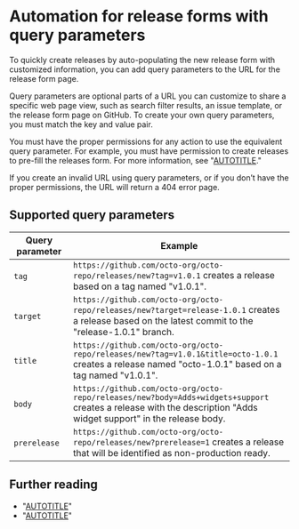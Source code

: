 # Automation for release forms with query parameters

To quickly create releases by auto-populating the new release form with customized information, you can add query parameters to the URL for the release form page.

Query parameters are optional parts of a URL you can customize to share a specific web page view, such as search filter results, an issue template, or the release form page on GitHub. To create your own query parameters, you must match the key and value pair.

You must have the proper permissions for any action to use the equivalent query parameter. For example, you must have permission to create releases to pre-fill the releases form. For more information, see "[AUTOTITLE](/repositories/releasing-projects-on-github/managing-releases-in-a-repository)."

If you create an invalid URL using query parameters, or if you don’t have the proper permissions, the URL will return a 404 error page.  

## Supported query parameters

Query parameter | Example
---  | ---
`tag` | `https://github.com/octo-org/octo-repo/releases/new?tag=v1.0.1` creates a release based on a tag named "v1.0.1".
`target` | `https://github.com/octo-org/octo-repo/releases/new?target=release-1.0.1` creates a release based on the latest commit to the "release-1.0.1" branch.
`title` | `https://github.com/octo-org/octo-repo/releases/new?tag=v1.0.1&title=octo-1.0.1` creates a release named "octo-1.0.1" based on a tag named "v1.0.1".
`body` | `https://github.com/octo-org/octo-repo/releases/new?body=Adds+widgets+support` creates a release with the description "Adds widget support" in the release body.
`prerelease` | `https://github.com/octo-org/octo-repo/releases/new?prerelease=1` creates a release that will be identified as non-production ready.

## Further reading

- "[AUTOTITLE](/issues/tracking-your-work-with-issues/creating-an-issue#creating-an-issue-from-a-url-query)"
- "[AUTOTITLE](/pull-requests/collaborating-with-pull-requests/proposing-changes-to-your-work-with-pull-requests/using-query-parameters-to-create-a-pull-request)"

